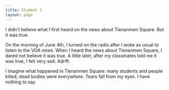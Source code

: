 ```yaml
---
title: Student 1
layout: page
---
```

I didn't believe what I first heard on the news about Tienanmen Square.  But it was true.

On the morning of June 4th, I turned on the radio after I woke as usual to listen to the VOA news.  When I heard the news about Tienanmen Square, I dared not believe it was true.  A little later, after my classmates told me it was true, I felt very sad.  Adrift.

I imagine what happened in Tienanmen Square: many students and people killed; dead bodies were everywhere.  Tears fall from my eyes. I have nothing to say.
